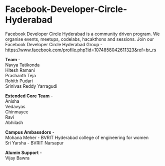 # Facebook-Developer-Circle-Hyderabad

Facebook Developer Circle Hyderabad is a community driven program. We organise events, meetups, codelabs, hacakthons and sessions. 
Join our Facebook Developer Circle Hyderabad Group -  <br/>
https://www.facebook.com/profile.php?id=1074858042611323&ref=br_rs

**Team** - <br />
Navya Tatikonda <br />
Hitesh Ramani<br />
Prashanth Teja<br />
Rohith Pudari<br />
Srinivas Reddy Yarragudi

**Extended Core Team** - <br />
Anisha <br />
Vedavyas<br />
Chinmayee <br />
Ravi <br />
Abhilash 

**Campus Ambassdors** - <br />
Mohana Meher - BVRIT Hyderabad college of engineering for women<br />
Sri Yarsha - BVRIT Narsapur<br />


**Alumin Support** - <br />
Vijay Bawra
